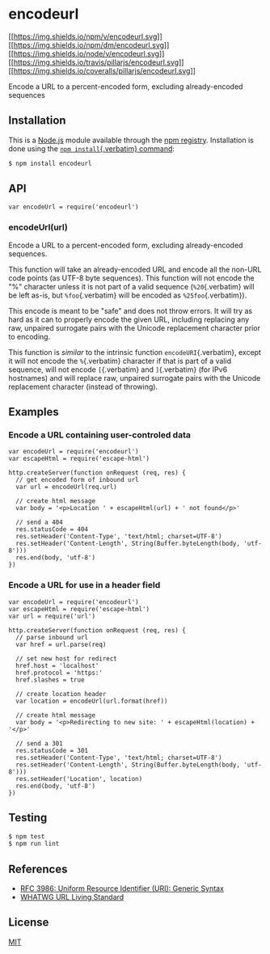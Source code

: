 # encodeurl

[\[\[<https://img.shields.io/npm/v/encodeurl.svg>](https://npmjs.org/package/encodeurl)\]\]
[\[\[<https://img.shields.io/npm/dm/encodeurl.svg>](https://npmjs.org/package/encodeurl)\]\]
[\[\[<https://img.shields.io/node/v/encodeurl.svg>](https://nodejs.org/en/download)\]\]
[\[\[<https://img.shields.io/travis/pillarjs/encodeurl.svg>](https://travis-ci.org/pillarjs/encodeurl)\]\]
[\[\[<https://img.shields.io/coveralls/pillarjs/encodeurl.svg>](https://coveralls.io/r/pillarjs/encodeurl?branch=master)\]\]

Encode a URL to a percent-encoded form, excluding already-encoded
sequences

## Installation

This is a [Node.js](https://nodejs.org/en/) module available through the
[npm registry](https://www.npmjs.com/). Installation is done using the
[`npm install`{.verbatim}
command](https://docs.npmjs.com/getting-started/installing-npm-packages-locally):

``` {.bash org-language="sh"}
$ npm install encodeurl
```

## API

``` {.javascript org-language="js"}
var encodeUrl = require('encodeurl')
```

### encodeUrl(url)

Encode a URL to a percent-encoded form, excluding already-encoded
sequences.

This function will take an already-encoded URL and encode all the
non-URL code points (as UTF-8 byte sequences). This function will not
encode the \"%\" character unless it is not part of a valid sequence
(`%20`{.verbatim} will be left as-is, but `%foo`{.verbatim} will be
encoded as `%25foo`{.verbatim}).

This encode is meant to be \"safe\" and does not throw errors. It will
try as hard as it can to properly encode the given URL, including
replacing any raw, unpaired surrogate pairs with the Unicode replacement
character prior to encoding.

This function is *similar* to the intrinsic function
`encodeURI`{.verbatim}, except it will not encode the `%`{.verbatim}
character if that is part of a valid sequence, will not encode
`[`{.verbatim} and `]`{.verbatim} (for IPv6 hostnames) and will replace
raw, unpaired surrogate pairs with the Unicode replacement character
(instead of throwing).

## Examples

### Encode a URL containing user-controled data

``` {.javascript org-language="js"}
var encodeUrl = require('encodeurl')
var escapeHtml = require('escape-html')

http.createServer(function onRequest (req, res) {
  // get encoded form of inbound url
  var url = encodeUrl(req.url)

  // create html message
  var body = '<p>Location ' + escapeHtml(url) + ' not found</p>'

  // send a 404
  res.statusCode = 404
  res.setHeader('Content-Type', 'text/html; charset=UTF-8')
  res.setHeader('Content-Length', String(Buffer.byteLength(body, 'utf-8')))
  res.end(body, 'utf-8')
})
```

### Encode a URL for use in a header field

``` {.javascript org-language="js"}
var encodeUrl = require('encodeurl')
var escapeHtml = require('escape-html')
var url = require('url')

http.createServer(function onRequest (req, res) {
  // parse inbound url
  var href = url.parse(req)

  // set new host for redirect
  href.host = 'localhost'
  href.protocol = 'https:'
  href.slashes = true

  // create location header
  var location = encodeUrl(url.format(href))

  // create html message
  var body = '<p>Redirecting to new site: ' + escapeHtml(location) + '</p>'

  // send a 301
  res.statusCode = 301
  res.setHeader('Content-Type', 'text/html; charset=UTF-8')
  res.setHeader('Content-Length', String(Buffer.byteLength(body, 'utf-8')))
  res.setHeader('Location', location)
  res.end(body, 'utf-8')
})
```

## Testing

``` {.bash org-language="sh"}
$ npm test
$ npm run lint
```

## References

- [RFC 3986: Uniform Resource Identifier (URI): Generic
  Syntax](https://tools.ietf.org/html/rfc3986)
- [WHATWG URL Living Standard](https://url.spec.whatwg.org/)

## License

[MIT](LICENSE)
